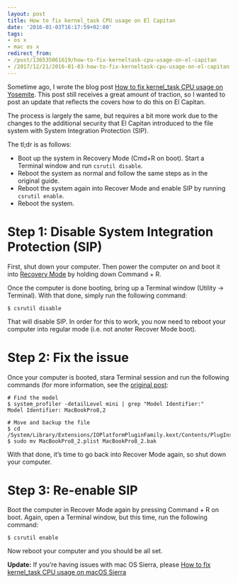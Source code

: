```yaml
---
layout: post
title: How to fix kernel_task CPU usage on El Capitan
date: '2016-01-03T16:17:59+02:00'
tags:
- os x
- mac os x
redirect_from:
- /post/136535061619/how-to-fix-kerneltask-cpu-usage-on-el-capitan
- /2017/12/21/2016-01-03-how-to-fix-kerneltask-cpu-usage-on-el-capitan.html
---
```

Sometime ago, I wrote the blog post [How to fix kernel_task CPU usage on Yosemite](/2014/10/16/how-to-fix-kerneltask-cpu-usage-on-yosemite.html). This post still receives a great amount of traction, so I wanted to post an update that reflects the covers how to do this on El Capitan.

The process is largely the same, but requires a bit more work due to the changes to the additional security that El Capitan introduced to the file system with System Integration Protection (SIP).

The tl;dr is as follows:

*   Boot up the system in Recovery Mode (Cmd+R on boot). Start a Terminal window and run `csrutil disable`.
*   Reboot the system as normal and follow the same steps as in the original guide.
*   Reboot the system again into Recover Mode and enable SIP by running `csrutil enable`.
*   Reboot the system.

Step 1: Disable System Integration Protection (SIP)
===================================================

First, shut down your computer. Then power the computer on and boot it into [Recovery Mode](https://support.apple.com/en-gb/HT201314) by holding down Command + R.

Once the computer is done booting, bring up a Terminal window (Utility -> Terminal). With that done, simply run the following command:

    $ csrutil disable


That will disable SIP. In order for this to work, you now need to reboot your computer into regular mode (i.e. not anoter Recover Mode boot).

Step 2: Fix the issue
=====================

Once your computer is booted, stara Terminal session and run the following commands (for more information, see the [original post](/2014/10/16/how-to-fix-kerneltask-cpu-usage-on-yosemite.html):

    # Find the model
    $ system_profiler -detailLevel mini | grep "Model Identifier:"
    Model Identifier: MacBookPro8,2

    # Move and backup the file
    $ cd /System/Library/Extensions/IOPlatformPluginFamily.kext/Contents/PlugIns/ACPI_SMC_PlatformPlugin.kext/Contents/Resources
    $ sudo mv MacBookPro8_2.plist MacBookPro8_2.bak


With that done, it’s time to go back into Recover Mode again, so shut down your computer.

Step 3: Re-enable SIP
=====================

Boot the computer in Recover Mode again by pressing Command + R on boot. Again, open a Terminal window, but this time, run the following command:

    $ csrutil enable


Now reboot your computer and you should be all set.

**Update:** If you’re having issues with mac OS Sierra, please [How to fix kernel_task CPU usage on macOS Sierra](/2016/10/01/how-to-fix-kerneltask-cpu-usage-on-macos-sierra.html)
